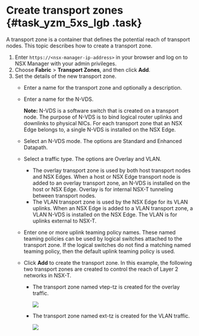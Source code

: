 # Create transport zones {#task_yzm_5xs_lgb .task}

A transport zone is a container that defines the potential reach of transport nodes. This topic describes how to create a transport zone.

1.  Enter `https://<nsx-manager-ip-address>` in your browser and log on to NSX Manager with your admin privileges. 
2.  Choose **Fabric** \> **Transport Zones**, and then click **Add**. 
3.  Set the details of the new transport zone. 
    -   Enter a name for the transport zone and optionally a description.
    -   Enter a name for the N-VDS.

        **Note:** N-VDS is a software switch that is created on a transport node. The purpose of N-VDS is to bind logical router uplinks and downlinks to physical NICs. For each transport zone that an NSX Edge belongs to, a single N-VDS is installed on the NSX Edge.

    -   Select an N-VDS mode. The options are Standard and Enhanced Datapath.
    -   Select a traffic type. The options are Overlay and VLAN.
        -   The overlay transport zone is used by both host transport nodes and NSX Edges. When a host or NSX Edge transport node is added to an overlay transport zone, an N-VDS is installed on the host or NSX Edge. Overlay is for internal NSX-T tunneling between transport nodes.
        -   The VLAN transport zone is used by the NSX Edge for its VLAN uplinks. When an NSX Edge is added to a VLAN transport zone, a VLAN N-VDS is installed on the NSX Edge. The VLAN is for uplinks external to NSX-T.
    -   Enter one or more uplink teaming policy names. These named teaming policies can be used by logical switches attached to the transport zone. If the logical switches do not find a matching named teaming policy, then the default uplink teaming policy is used.
    -   Click **Add** to create the transport zone. In this example, the following two transport zones are created to control the reach of Layer 2 networks in NSX-T.
        -   The transport zone named vtep-tz is created for the overlay traffic.

            ![](http://static-aliyun-doc.oss-cn-hangzhou.aliyuncs.com/assets/img/85013/154886417236054_en-US.png)

        -   The transport zone named ext-tz is created for the VLAN traffic.

            ![](http://static-aliyun-doc.oss-cn-hangzhou.aliyuncs.com/assets/img/85013/154886417236056_en-US.png)


